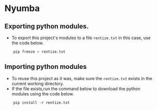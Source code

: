 # Nyumba

## Exporting python modules.

- To export this project's modules to a file ```rentize.txt``` in this case, use the code below.
```python
    pip freeze > rentize.txt
```

## Importing python modules

- To reuse this project as it was, make sure the ```rentize.txt``` exists in the current working directory. 
- If the file exists,run the command below to download the python modules using the code below.

```python
    pip install -r rentize.txt
```

